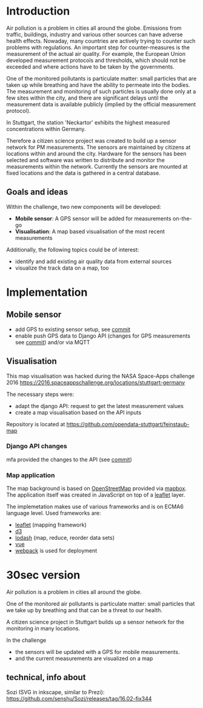 # Introduction

Air pollution is a problem in cities all around the globe. 
Emissions from traffic, buildings, industry and various other sources can have adverse health effects.
Nowaday, many countries are actively trying to counter such problems with regulations.
An important step for counter-measures is the measurement of the actual air quality.
For example, the European Union developed measurement protocols and thresholds, which should not be exceeded and where actions have to be taken by the governments.

One of the monitored pollutants is particulate matter: small particles that are taken up while breathing and have the ability to permeate into the bodies. 
The measurement and monitoring of such particles is usually done only at a few sites within the city, and there are significant delays until the measurement data is available publicly (implied by the official measurement protocol). 

In Stuttgart, the station 'Neckartor' exhibits the highest measured concentrations within Germany.

Therefore a citizen science project was created to build up a sensor network for PM measurements.
The sensors are maintained by citizens at locations within and around the city.
Hardware for the sensors has been selected and software was written to distribute and monitor the measurements within the network.
Currently the sensors are mounted at fixed locations and the data is gathered in a central database. 

## Goals and ideas

Within the challenge, two new components will be developed:
    
* **Mobile sensor**: A GPS sensor will be added for measurements on-the-go
* **Visualisation**: A map based visualisation of the most recent measurements

Additionally, the following topics could be of interest: 

* identify and add existing air quality data from external sources
* visualize the track data on a map, too



# Implementation

## Mobile sensor

* add GPS to existing sensor setup, see [commit](https://github.com/opendata-stuttgart/sensors-software/commit/58ff3fc409eb353f7f1e25051d55f153be9601b7)
* enable push GPS data to Django API (changes for GPS measurements see [commit](https://github.com/opendata-stuttgart/feinstaub-api/commit/6b0a1d20685b5e9dd3dcb351e9b0b8860465e8df)) and/or via MQTT


## Visualisation

This map visualisation was hacked during the NASA Space-Apps challenge 2016
https://2016.spaceappschallenge.org/locations/stuttgart-germany

The necessary steps were:

* adapt the django API: request to get the latest measurement values
* create a map visualisation based on the API inputs

Repository is located at <https://github.com/opendata-stuttgart/feinstaub-map>

### Django API changes

mfa provided the changes to the API (see [commit](https://github.com/opendata-stuttgart/feinstaub-api/commit/3ebbce1b70d6454ff1371112fe14385c3d475b4b))

### Map application

The map background is based on [OpenStreetMap](http://openstreetmap.org/) provided via [mapbox](https://www.mapbox.com/).
The application itself was created in JavaScript on top of a [leaflet](http://leafletjs.com/) layer.

The implemetation makes use of various frameworks and is on ECMA6 language level.
Used frameworks are:

* [leaflet](http://leafletjs.com/) (mapping framework)
* [d3](https://d3js.org/)
* [lodash](https://lodash.com/) (map, reduce, reorder data sets)
* [vue](http://vuejs.org/)
* [webpack](https://webpack.github.io/) is used for deployment


# 30sec version 


Air pollution is a problem in cities all around the globe. 

One of the monitored air pollutants is particulate matter: small particles that
we take up by breathing and that can be a threat to our health.

A citizen science project in Stuttgart builds up a sensor network for the monitoring in many locations.

In the challenge 
* the sensors will be updated with a GPS for mobile measurements.
* and the current measurements are visualized on a map


## technical, info about

Sozi (SVG in inkscape, similar to Prezi): https://github.com/senshu/Sozi/releases/tag/16.02-fix344

